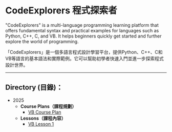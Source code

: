 # CodeExplorers 程式探索者

"CodeExplorers" is a multi-language programming learning platform that offers fundamental syntax and practical examples for languages such as Python, C++, C, and VB. It helps beginners quickly get started and further explore the world of programming.
<p>「CodeExplorers」是一個多語言程式設計學習平台，提供Python、C++、C和VB等語言的基本語法和實際範例。它可以幫助初學者快速入門並進一步探索程式設計世界。

---

## Directory (目錄)：
- 2025
  - **Course Plans（課程規劃）**
    - [VB Course Plan](./VB_Course_Plan.md)
  - **Lessons（課程內容）**
    - [VB Lesson 1](./VB_Lesson_1.md)
